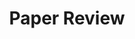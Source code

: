 ---
layout: tag-blog
title: Paper Review
slug: deep-learning-paper-review
category: deep-learning
menu: false
order: 1
---